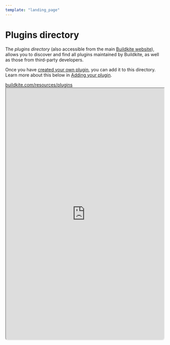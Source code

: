 ```yaml
---
template: "landing_page"
---
```


# Plugins directory

The _plugins directory_ (also accessible from the main [Buildkite website](https://buildkite.com/resources/plugins)), allows you to discover and find all plugins maintained by Buildkite, as well as those from third-party developers.

Once you have [created your own plugin](/docs/pipelines/integrations/plugins/writing), you can add it to this directory. Learn more about this below in [Adding your plugin](#adding-your-plugin).

<a class="Frameheader" href='https://buildkite.com/resources/plugins' target='_blank'>
  <span class="Frameheader__address">buildkite.com/resources/plugins</span>
</a>
<iframe
  src='https://buildkite.com/resources/plugins/embed'
  referrerPolicy='same-origin'
  allow="fullscreen" crossorigin="anonymous" width="100%" height="800px"
  style="border-radius:0 0 8px 8px;box-sizing: border-box;"
/>

Plugins supported by the Buildkite team display the Buildkite logo in the directory, and can be found in the [Buildkite Plugins GitHub organization](https://github.com/buildkite-plugins).

## Adding your plugin

To add your plugin to the plugins directory:

1. Host your plugin in GitHub as a public repository.
1. Ensure your repository contains a valid `plugin.yml` file containing at least the `name` and `description` fields.
1. Add the `buildkite-plugin` [GitHub repository topic](https://help.github.com/en/github/administering-a-repository/classifying-your-repository-with-topics).
1. Wait until the next Sunday (UTC) for the plugins directory to sync with GitHub, and for your plugin to appear.

For example:

<%= image "github-topic.png", width: 1214/2, height: 440/2, alt: "Screenshot of the ECR plugin GitHub repo with the Buildkite-plugin topic highlighted by a red box" %>

Once completed, your plugin will appear in the directory:

<%= image "ecr-plugin-directory-item.png", width: 1014/2, height: 500/2, alt: "Screenshot of ECR plugin in the Buildkite plugins directory" %>

If you would like your plugin to appear in a certain category in the plugins directory, you need to add corresponding Github label(s). Currently, the following labels will be recognized by the plugin directory:

* Task
  + Code Checkout: ['checkout', 'git', 'svn'],
  + Tests: ['test', 'testing', 'junit', 'jest']
  + Cache: ['cache', 'caching']
  + Containers/Docker: ['docker', 'container', 'containers'],
  + Running jobs in kubernetes : ['kubernetes', 'k8s']
  + Secrets: ['secret', 'secrets', 'vault']
  + Authenticate: ['auth', 'authenticate']
  + Writing buildkite pipelines: ['pipeline', 'pipelines']
  + Deploy: ['deploy', 'deployment', 'release']
  + Running jobs in VMs: ['vm', 'virtual machine']
  + Security & compliance: ['security','compliance','audit','scan','scanning','vulnerability']
  + Running jobs in windows: ['windows']
  + Observability: ['observability', 'monitoring', 'logging', 'metrics']
  + Mobile app development: ['mobile', 'ios', 'android', 'react-native']
  + Notify: ['notify', 'notification']
  + Linting & formatting: ['lint', 'linting', 'format', 'formatting', 'shellcheck']
  + Packages: ['package', 'packaging', 'npm', 'pip']
  + AI/LLMs: ['ai', 'llm', 'ml', 'machine learning']
  + Project management: ['project', 'management']
* Integration
  + Integrations: ['integration', 'integrations', 'slack', 'discord', 'jira']
  + AWS: ['aws', 'amazon']
  + GCP: ['gcp', 'google-cloud', 'google']
  + Azure: ['azure', 'microsoft']
* Language
  + Java: ['java', 'maven', 'gradle']
  + Ruby: ['ruby', 'rails']
  + Golang: ['go', 'golang']
  + JavaScript: ['javascript', 'typescript', 'node', 'nodejs']
Bazel: ['bazel']
  + Infrastructure as code: ['terraform', 'cloudformation', 'cfn', 'infrastructure']
  + Other languages: ['julia', 'python', 'rust', 'c++', 'c#', 'dhall']

> 🚧
> If you've completed the above steps and your plugin doesn't appear in the directory, send an email to <a href="mailto:support@buildkite.com">support@buildkite.com</a> and we'll investigate it for you.
